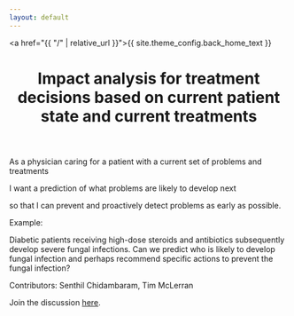 ```yaml
---
layout: default
---
```


<a href="{{ "/" | relative_url }}">{{ site.theme_config.back_home_text }}</a>

<header>
  <h1>Impact analysis for treatment decisions based on current patient state and current treatments
</h1>
</header>

As a physician caring for a patient with a current set of problems and treatments

I want a prediction of what problems are likely to develop next

so that I can prevent and proactively detect problems as early as possible.

Example:

Diabetic patients receiving high-dose steroids and antibiotics subsequently develop severe fungal infections. Can we predict who is likely to develop fungal infection and perhaps recommend
specific actions to prevent the fungal infection?

Contributors: Senthil Chidambaram, Tim McLerran

Join the discussion [here](https://github.com/MIS-GrApH-AI/mis-graph-ai.github.io/discussions/14).